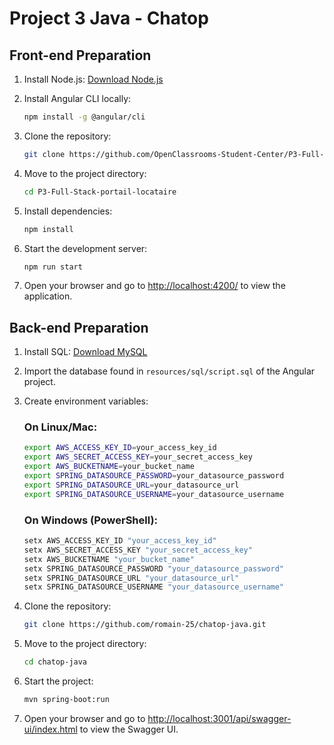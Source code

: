 # Project 3 Java - Chatop

## Front-end Preparation

1. Install Node.js: [Download Node.js](https://nodejs.org/en/download)

2. Install Angular CLI locally:

    ```sh
    npm install -g @angular/cli
    ```

3. Clone the repository:

    ```sh
    git clone https://github.com/OpenClassrooms-Student-Center/P3-Full-Stack-portail-locataire
    ```

4. Move to the project directory:

    ```sh
    cd P3-Full-Stack-portail-locataire
    ```

5. Install dependencies:

    ```sh
    npm install
    ```

6. Start the development server:

    ```sh
    npm run start
    ```

7. Open your browser and go to [http://localhost:4200/](http://localhost:4200/) to view the application.

## Back-end Preparation

1. Install SQL: [Download MySQL](https://dev.mysql.com/downloads/installer/)

2. Import the database found in `resources/sql/script.sql` of the Angular project.

3. Create environment variables:

   ### On Linux/Mac:

    ```sh
    export AWS_ACCESS_KEY_ID=your_access_key_id
    export AWS_SECRET_ACCESS_KEY=your_secret_access_key
    export AWS_BUCKETNAME=your_bucket_name
    export SPRING_DATASOURCE_PASSWORD=your_datasource_password
    export SPRING_DATASOURCE_URL=your_datasource_url
    export SPRING_DATASOURCE_USERNAME=your_datasource_username
    ```

   ### On Windows (PowerShell):

    ```sh
    setx AWS_ACCESS_KEY_ID "your_access_key_id"
    setx AWS_SECRET_ACCESS_KEY "your_secret_access_key"
    setx AWS_BUCKETNAME "your_bucket_name"
    setx SPRING_DATASOURCE_PASSWORD "your_datasource_password"
    setx SPRING_DATASOURCE_URL "your_datasource_url"
    setx SPRING_DATASOURCE_USERNAME "your_datasource_username"
    ```

4. Clone the repository:

    ```sh
    git clone https://github.com/romain-25/chatop-java.git
    ```

5. Move to the project directory:

    ```sh
    cd chatop-java
    ```

6. Start the project:

    ```sh
    mvn spring-boot:run
    ```

7. Open your browser and go to [http://localhost:3001/api/swagger-ui/index.html](http://localhost:3001/api/swagger-ui/index.html) to view the Swagger UI.
